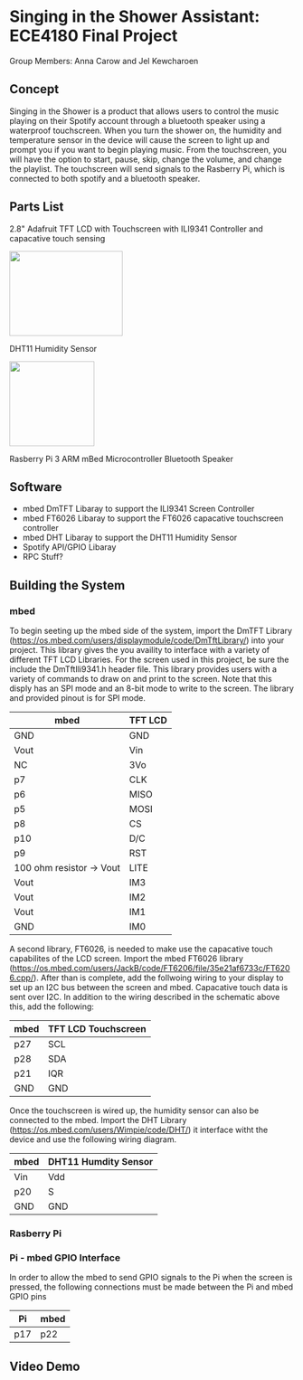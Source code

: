 # Singing in the Shower Assistant: ECE4180 Final Project

Group Members: Anna Carow and Jel Kewcharoen

## Concept

Singing in the Shower is a product that allows users to control the music playing on their Spotify account through a bluetooth speaker using a waterproof touchscreen. When you turn the shower on, the humidity and temperature sensor in the device will cause the screen to light up and prompt you if you want to begin playing music. From the touchscreen, you will have the option to start, pause, skip, change the volume, and change the playlist. The touchscreen will send signals to the Rasberry Pi, which is connected to both spotify and a bluetooth speaker. 

## Parts List

2.8" Adafruit TFT LCD with Touchscreen with ILI9341 Controller and capacative touch sensing

<img src="https://cdn-shop.adafruit.com/970x728/1770-00.jpg" width="200" height="150">

DHT11 Humidity Sensor

<img src="https://components101.com/sites/default/files/components/DHT11-Sensor.jpg" width="150" height="150">

Rasberry Pi 3
ARM mBed Microcontroller
Bluetooth Speaker

## Software

* mbed DmTFT Libaray to support the ILI9341 Screen Controller
* mbed FT6026 Libaray to support the FT6026 capacative touchscreen controller 
* mbed DHT Libaray to support the DHT11 Humidity Sensor
* Spotify API/GPIO Libaray
* RPC Stuff?


## Building the System

### mbed

To begin seeting up the mbed side of the system, import the DmTFT Library (https://os.mbed.com/users/displaymodule/code/DmTftLibrary/) into your project. This library gives the you availity to interface with a variety of different TFT LCD Libraries. For the screen used in this project, be sure the include the  DmTftIli9341.h header file. This library provides users with a variety of commands to draw on and print to the screen. Note that this disply has an SPI mode and an 8-bit mode to write to the screen. The library and provided pinout is for SPI mode.


| mbed | TFT LCD |
| --- | --- |
| GND | GND |
| Vout | Vin |
| NC  | 3Vo |
| p7  | CLK |
| p6  | MISO |
| p5  | MOSI |
| p8  | CS |
| p10  | D/C |
| p9 | RST |
| 100 ohm resistor -> Vout | LITE |
| Vout | IM3 |
| Vout | IM2 |
| Vout | IM1 |
| GND | IM0 |


A second library, FT6026, is needed to make use the capacative touch capabilites of the LCD screen. Import the mbed FT6026 library (https://os.mbed.com/users/JackB/code/FT6206/file/35e21af6733c/FT6206.cpp/). After than is complete, add the follwoing wiring to your display to set up an I2C bus between the screen and mbed. Capacative touch data is sent over I2C. In addition to the wiring described in the schematic above this, add the following:

| mbed | TFT LCD Touchscreen |
| --- | --- |
| p27  | SCL |
| p28  | SDA |
| p21  | IQR |
| GND  | GND |

Once the touchscreen is wired up, the humidity sensor can also be connected to the mbed. Import the DHT Library (https://os.mbed.com/users/Wimpie/code/DHT/) it interface witht the device and use the following wiring diagram.

| mbed | DHT11 Humdity Sensor |
| --- | --- |
| Vin  | Vdd |
| p20  | S |
| GND  | GND |

### Rasberry Pi

### Pi - mbed GPIO Interface

In order to allow the mbed to send GPIO signals to the Pi when the screen is pressed, the following connections must be made between the Pi and mbed GPIO pins

| Pi | mbed |
| --- | --- |
| p17 | p22 |


## Video Demo
